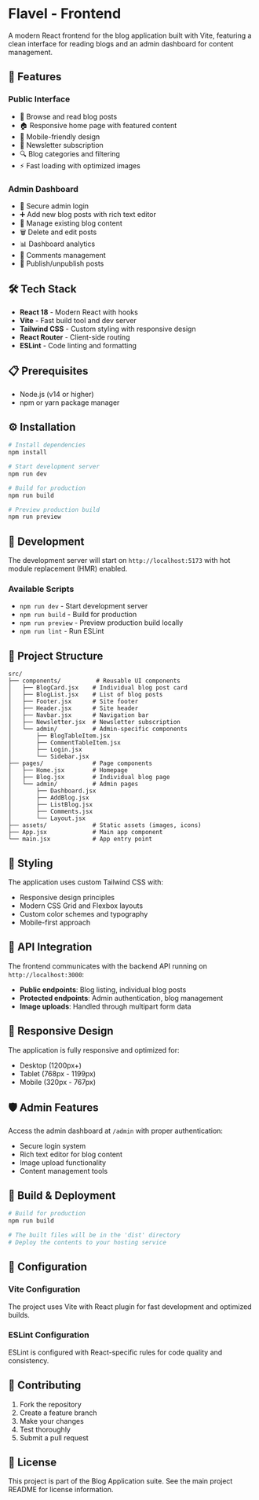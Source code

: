 # Flavel - Frontend

A modern React frontend for the blog application built with Vite, featuring a clean interface for reading blogs and an admin dashboard for content management.

## 🚀 Features

### Public Interface

- 📖 Browse and read blog posts
- 🏠 Responsive home page with featured content
- 📱 Mobile-friendly design
- 📧 Newsletter subscription
- 🔍 Blog categories and filtering
- ⚡ Fast loading with optimized images

### Admin Dashboard

- 🔐 Secure admin login
- ➕ Add new blog posts with rich text editor
- 📝 Manage existing blog content
- 🗑️ Delete and edit posts
- 📊 Dashboard analytics
- 💬 Comments management
- 🔄 Publish/unpublish posts

## 🛠️ Tech Stack

- **React 18** - Modern React with hooks
- **Vite** - Fast build tool and dev server
- **Tailwind CSS** - Custom styling with responsive design
- **React Router** - Client-side routing
- **ESLint** - Code linting and formatting

## 📋 Prerequisites

- Node.js (v14 or higher)
- npm or yarn package manager

## ⚙️ Installation

```bash
# Install dependencies
npm install

# Start development server
npm run dev

# Build for production
npm run build

# Preview production build
npm run preview
```

## 🚀 Development

The development server will start on `http://localhost:5173` with hot module replacement (HMR) enabled.

### Available Scripts

- `npm run dev` - Start development server
- `npm run build` - Build for production
- `npm run preview` - Preview production build locally
- `npm run lint` - Run ESLint

## 📁 Project Structure

```
src/
├── components/          # Reusable UI components
│   ├── BlogCard.jsx    # Individual blog post card
│   ├── BlogList.jsx    # List of blog posts
│   ├── Footer.jsx      # Site footer
│   ├── Header.jsx      # Site header
│   ├── Navbar.jsx      # Navigation bar
│   ├── Newsletter.jsx  # Newsletter subscription
│   └── admin/          # Admin-specific components
│       ├── BlogTableItem.jsx
│       ├── CommentTableItem.jsx
│       ├── Login.jsx
│       └── Sidebar.jsx
├── pages/              # Page components
│   ├── Home.jsx        # Homepage
│   ├── Blog.jsx        # Individual blog page
│   └── admin/          # Admin pages
│       ├── Dashboard.jsx
│       ├── AddBlog.jsx
│       ├── ListBlog.jsx
│       ├── Comments.jsx
│       └── Layout.jsx
├── assets/             # Static assets (images, icons)
├── App.jsx             # Main app component
└── main.jsx            # App entry point
```

## 🎨 Styling

The application uses custom Tailwind CSS with:

- Responsive design principles
- Modern CSS Grid and Flexbox layouts
- Custom color schemes and typography
- Mobile-first approach

## 🔗 API Integration

The frontend communicates with the backend API running on `http://localhost:3000`:

- **Public endpoints**: Blog listing, individual blog posts
- **Protected endpoints**: Admin authentication, blog management
- **Image uploads**: Handled through multipart form data

## 📱 Responsive Design

The application is fully responsive and optimized for:

- Desktop (1200px+)
- Tablet (768px - 1199px)
- Mobile (320px - 767px)

## 🛡️ Admin Features

Access the admin dashboard at `/admin` with proper authentication:

- Secure login system
- Rich text editor for blog content
- Image upload functionality
- Content management tools

## 🚀 Build & Deployment

```bash
# Build for production
npm run build

# The built files will be in the 'dist' directory
# Deploy the contents to your hosting service
```

## 🔧 Configuration

### Vite Configuration

The project uses Vite with React plugin for fast development and optimized builds.

### ESLint Configuration

ESLint is configured with React-specific rules for code quality and consistency.

## 🤝 Contributing

1. Fork the repository
2. Create a feature branch
3. Make your changes
4. Test thoroughly
5. Submit a pull request

## 📄 License

This project is part of the Blog Application suite. See the main project README for license information.
